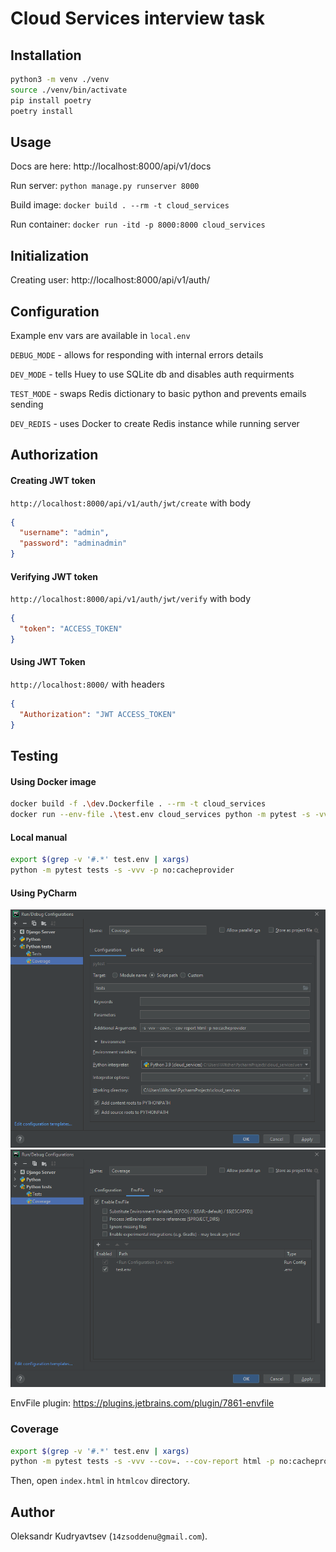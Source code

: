 # Cloud Services interview task

## Installation

```bash
python3 -m venv ./venv
source ./venv/bin/activate
pip install poetry
poetry install
```

## Usage

Docs are here:  http://localhost:8000/api/v1/docs

Run server: ```python manage.py runserver 8000```

Build image: ```docker build . --rm -t cloud_services```

Run container: ```docker run -itd -p 8000:8000 cloud_services```

## Initialization

Creating user: http://localhost:8000/api/v1/auth/

## Configuration

Example env vars are available in ```local.env```

```DEBUG_MODE``` - allows for responding with internal errors details

```DEV_MODE``` - tells Huey to use SQLite db and disables auth requirments

```TEST_MODE``` - swaps Redis dictionary to basic python and prevents emails sending

```DEV_REDIS``` - uses Docker to create Redis instance while running server

## Authorization

#### Creating JWT token

```http://localhost:8000/api/v1/auth/jwt/create``` with body

```json
{
  "username": "admin",
  "password": "adminadmin"
}
```

#### Verifying JWT token

```http://localhost:8000/api/v1/auth/jwt/verify``` with body

```json
{
  "token": "ACCESS_TOKEN"
}
```

#### Using JWT Token

```http://localhost:8000/``` with headers

```json
{
  "Authorization": "JWT ACCESS_TOKEN"
}
```

## Testing

#### Using Docker image

```bash
docker build -f .\dev.Dockerfile . --rm -t cloud_services
docker run --env-file .\test.env cloud_services python -m pytest -s -vvv -p no:cacheprovider
```

#### Local manual

```bash
export $(grep -v '#.*' test.env | xargs)
python -m pytest tests -s -vvv -p no:cacheprovider
```

#### Using PyCharm

![img1.PNG](img1.PNG)
![img2.PNG](img2.PNG)

EnvFile plugin: https://plugins.jetbrains.com/plugin/7861-envfile

### Coverage

```bash
export $(grep -v '#.*' test.env | xargs)
python -m pytest tests -s -vvv --cov=. --cov-report html -p no:cacheprovider
```

Then, open ```index.html``` in ```htmlcov``` directory.

## Author

Oleksandr Kudryavtsev (```14zsoddenu@gmail.com```).
